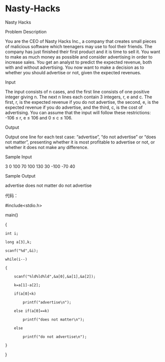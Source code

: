 # Nasty-Hacks

Nasty Hacks

Problem Description

You are the CEO of Nasty Hacks Inc., a company that creates small pieces of malicious software which teenagers may use
to fool their friends. The company has just finished their first product and it is time to sell it. You want to make as much money as possible and consider advertising in order to increase sales. You get an analyst to predict the expected revenue, both with and without advertising. You now want to make a decision as to whether you should advertise or not, given the expected revenues.


Input

The input consists of n cases, and the first line consists of one positive integer giving n. The next n lines each contain 3 integers, r, e and c. The first, r, is the expected revenue if you do not advertise, the second, e, is the expected revenue if you do advertise, and the third, c, is the cost of advertising. You can assume that the input will follow these restrictions: -106 ≤ r, e ≤ 106 and 0 ≤ c ≤ 106.

Output

Output one line for each test case: “advertise”, “do not advertise” or “does not matter”, presenting whether it is most profitable to advertise or not, or whether it does not make any difference.

Sample Input

3 0 100 70 100 130 30 -100 -70 40

Sample Output

advertise does not matter do not advertise


代码：

#include<stdio.h>

main()

{

	int i;
  
	long a[3],k;
  
	scanf("%d",&i);
  
	while(i--)
  
	{
  
		scanf("%ld%ld%ld",&a[0],&a[1],&a[2]);
    
		k=a[1]-a[2];
    
		if(a[0]<k)
    
			printf("advertise\n");
      
		else if(a[0]==k)
    
			printf("does not matter\n");
      
		else
    
			printf("do not advertise\n");
      
	}
  
}

